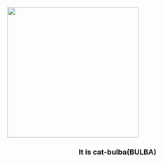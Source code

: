 <img src="https://cdnn21.img.ria.ru/images/156087/28/1560872802_0:778:1536:1642_600x0_80_0_0_606c2d47b6d37951adc9eaf750de22f0.jpg" height="300"/></h1>
<h3 align="center">It is cat-bulba(BULBA)</h3>
